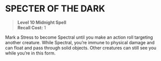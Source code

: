﻿---
tags:
  - Ability
  - CharacterOption
name: 'SPECTER OF THE DARK'
level: 10
domain: 'Midnight'
type: 'Spell'
recall: '1'
description: 'Mark a Stress to become Spectral until you make an action roll targeting another creature. While Spectral, you’re immune to physical damage and can float and pass through solid objects. Other creatures can still see you while you’re in this form.'
---
# SPECTER OF THE DARK

> **Level 10 Midnight Spell**  
> **Recall Cost:** 1

Mark a Stress to become Spectral until you make an action roll targeting another creature. While Spectral, you’re immune to physical damage and can float and pass through solid objects. Other creatures can still see you while you’re in this form.
